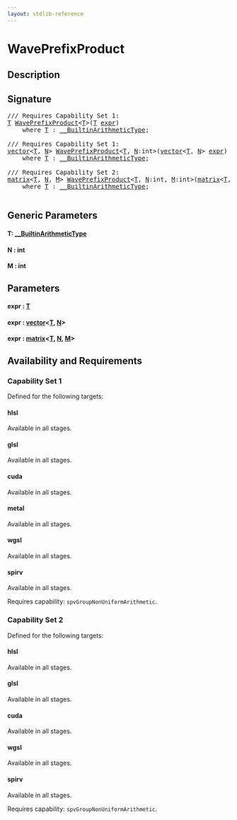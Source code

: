```yaml
---
layout: stdlib-reference
---
```


# WavePrefixProduct

## Description





## Signature 

<pre>
/// Requires Capability Set 1:
<a href="waveprefixproduct-04a.html#typeparam-T" class="code_type">T</a> <a href="waveprefixproduct-04a.html">WavePrefixProduct</a>&lt;<a href="waveprefixproduct-04a.html#typeparam-T" class="code_type">T</a>&gt;(<a href="waveprefixproduct-04a.html#typeparam-T" class="code_type">T</a> <a href="waveprefixproduct-04a.html#decl-expr" class="code_param">expr</a>)
    <span class='code_keyword'>where</span> <a href="waveprefixproduct-04a.html#typeparam-T" class="code_type">T</a> : <a href="../interfaces/0_builtinarithmetictype-029j/index.html" class="code_type">__BuiltinArithmeticType</a>;

/// Requires Capability Set 1:
<a href="../types/vector/index.html" class="code_type">vector</a>&lt;<a href="waveprefixproduct-04a.html#typeparam-T" class="code_type">T</a>, <a href="waveprefixproduct-04a.html#decl-N" class="code_var">N</a>&gt; <a href="waveprefixproduct-04a.html">WavePrefixProduct</a>&lt;<a href="waveprefixproduct-04a.html#typeparam-T" class="code_type">T</a>, <a href="waveprefixproduct-04a.html#decl-N" class="code_var">N</a>:<span class="code_keyword">int</span>&gt;(<a href="../types/vector/index.html" class="code_type">vector</a>&lt;<a href="waveprefixproduct-04a.html#typeparam-T" class="code_type">T</a>, <a href="waveprefixproduct-04a.html#decl-N" class="code_var">N</a>&gt; <a href="waveprefixproduct-04a.html#decl-expr" class="code_param">expr</a>)
    <span class='code_keyword'>where</span> <a href="waveprefixproduct-04a.html#typeparam-T" class="code_type">T</a> : <a href="../interfaces/0_builtinarithmetictype-029j/index.html" class="code_type">__BuiltinArithmeticType</a>;

/// Requires Capability Set 2:
<a href="../types/matrix/index.html" class="code_type">matrix</a>&lt;<a href="waveprefixproduct-04a.html#typeparam-T" class="code_type">T</a>, <a href="waveprefixproduct-04a.html#decl-N" class="code_var">N</a>, <a href="waveprefixproduct-04a.html#decl-M" class="code_var">M</a>&gt; <a href="waveprefixproduct-04a.html">WavePrefixProduct</a>&lt;<a href="waveprefixproduct-04a.html#typeparam-T" class="code_type">T</a>, <a href="waveprefixproduct-04a.html#decl-N" class="code_var">N</a>:<span class="code_keyword">int</span>, <a href="waveprefixproduct-04a.html#decl-M" class="code_var">M</a>:<span class="code_keyword">int</span>&gt;(<a href="../types/matrix/index.html" class="code_type">matrix</a>&lt;<a href="waveprefixproduct-04a.html#typeparam-T" class="code_type">T</a>, <a href="waveprefixproduct-04a.html#decl-N" class="code_var">N</a>, <a href="waveprefixproduct-04a.html#decl-M" class="code_var">M</a>&gt; <a href="waveprefixproduct-04a.html#decl-expr" class="code_param">expr</a>)
    <span class='code_keyword'>where</span> <a href="waveprefixproduct-04a.html#typeparam-T" class="code_type">T</a> : <a href="../interfaces/0_builtinarithmetictype-029j/index.html" class="code_type">__BuiltinArithmeticType</a>;

</pre>

## Generic Parameters

####  <a id="typeparam-T"></a>T: [\_\_BuiltinArithmeticType](../interfaces/0_builtinarithmetictype-029j/index.html)
####  <a id="decl-N"></a>N  : int
####  <a id="decl-M"></a>M  : int

## Parameters

####  <a id="decl-expr"></a>expr  : [T](waveprefixproduct-04a.html#typeparam-T)
####  <a id="decl-expr"></a>expr  : [vector](../types/vector/index.html)\<[T](../types/vector/index.html#typeparam-T), [N](../types/vector/index.html#decl-N)\>
####  <a id="decl-expr"></a>expr  : [matrix](../types/matrix/index.html)\<[T](../types/matrix/t-0.html), [N](../types/matrix/index.html#decl-N), [M](../types/matrix/index.html#decl-M)\>

## Availability and Requirements

### Capability Set 1

Defined for the following targets:

#### hlsl
Available in all stages.

#### glsl
Available in all stages.

#### cuda
Available in all stages.

#### metal
Available in all stages.

#### wgsl
Available in all stages.

#### spirv
Available in all stages.

Requires capability: `spvGroupNonUniformArithmetic`.

### Capability Set 2

Defined for the following targets:

#### hlsl
Available in all stages.

#### glsl
Available in all stages.

#### cuda
Available in all stages.

#### wgsl
Available in all stages.

#### spirv
Available in all stages.

Requires capability: `spvGroupNonUniformArithmetic`.


